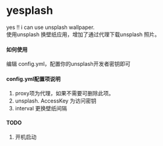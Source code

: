 # yesplash
yes !! i can use unsplash wallpaper.  
使用unsplash 换壁纸应用，增加了通过代理下载unsplash 照片。

#### 如何使用
编辑 config.yml，配置你的unsplash开发者密钥即可

#### config.yml配置项说明
1. proxy项为代理，如果不需要可删除此项。
2. unsplash. AccessKey 为访问密钥
3. interval 更换壁纸间隔

#### TODO
1. 开机启动
